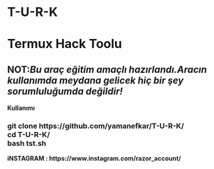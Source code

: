 # T-U-R-K

<h1>Termux Hack Toolu</h1>

<h2><strong>NOT:<i>Bu araç eğitim amaçlı hazırlandı.Aracın kullanımda meydana gelicek hiç bir şey sorumluluğumda değildir!</i><strong></h2>
	
	
<b>  Kullanımı</b>
<h3>
git clone https://github.com/yamanefkar/T-U-R-K/<br>
cd T-U-R-K/<br>
bash tst.sh<br>
</h3>
<p>iNSTAGRAM : https://www.instagram.com/razor_account/</p>
